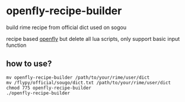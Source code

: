 # openfly-recipe-builder

build rime recipe from official dict used on sogou

recipe based [openfly](https://github.com/amorphobia/openfly) but delete all lua scripts, only support basic input function

## how to use?

```shell
mv openfly-recipe-builder /path/to/your/rime/user/dict
mv /flypy/official/sougo/dict.txt /path/to/your/rime/user/dict 
chmod 775 openfly-recipe-builder
./openfly-recipe-builder
```
